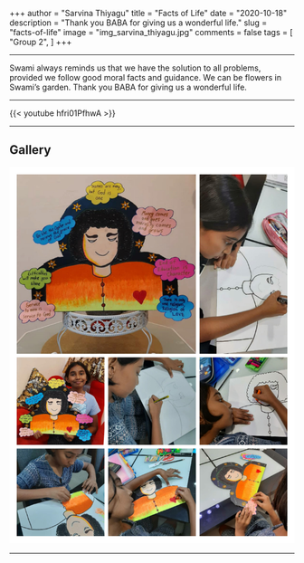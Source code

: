 +++
author = "Sarvina Thiyagu"
title = "Facts of Life"
date = "2020-10-18"
description = "Thank you BABA for giving us a wonderful life."
slug = "facts-of-life"
image = "img_sarvina_thiyagu.jpg"
comments = false
tags = [
    "Group 2",
]
+++

---

Swami always reminds us that we have the solution to all problems, provided we follow good moral facts and guidance. We can be flowers in Swami’s garden. Thank you BABA for giving us a wonderful life.

---

{{< youtube hfri01PfhwA >}}

---

## Gallery

![](img_sarvina_thiyagu.jpg) 

---
